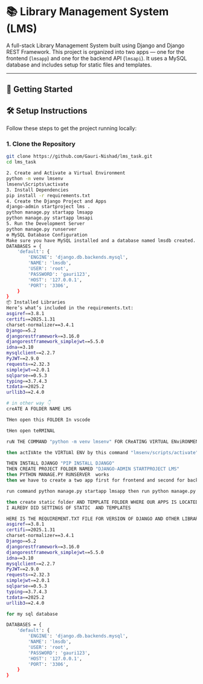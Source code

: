 # 📚 Library Management System (LMS)

A full-stack Library Management System built using Django and Django REST Framework. This project is organized into two apps — one for the frontend (`lmsapp`) and one for the backend API (`lmsapi`). It uses a MySQL database and includes setup for static files and templates.

---

## 🚀 Getting Started

## 🛠️ Setup Instructions

Follow these steps to get the project running locally:

### 1. Clone the Repository
```bash
git clone https://github.com/Gauri-Nishad/lms_task.git
cd lms_task

2. Create and Activate a Virtual Environment
python -m venv lmsenv
lmsenv\Scripts\activate
3. Install Dependencies
pip install -r requirements.txt
4. Create the Django Project and Apps
django-admin startproject lms .
python manage.py startapp lmsapp
python manage.py startapp lmsapi
5. Run the Development Server
python manage.py runserver
⚙️ MySQL Database Configuration
Make sure you have MySQL installed and a database named lmsdb created. Your settings.py should include the following:
DATABASES = {
    'default': {
        'ENGINE': 'django.db.backends.mysql',
        'NAME': 'lmsdb',
        'USER': 'root',
        'PASSWORD': 'gauri123',
        'HOST': '127.0.0.1',
        'PORT': '3306',
    }
}
📦 Installed Libraries
Here’s what’s included in the requirements.txt:
asgiref==3.8.1
certifi==2025.1.31
charset-normalizer==3.4.1
Django==5.2
djangorestframework==3.16.0
djangorestframework_simplejwt==5.5.0
idna==3.10
mysqlclient==2.2.7
PyJWT==2.9.0
requests==2.32.3
simplejwt==2.0.1
sqlparse==0.5.3
typing==3.7.4.3
tzdata==2025.2
urllib3==2.4.0

# in other way 👇
creATE A FOLDER NAME LMS

THen open this FOLDER In vscode

tHen open teRMINAL 

ruN THE COMMAND "python -m venv lmsenv" FOR CReATING VIRTUAL ENviRONMENT 

then actIVAte the VIRTUAl ENV by this command "lmsenv/scripts/activate"

THEN INSTALL DJANGO "PIP INSTALL DJANGO"
THEN CREATE PROJECT FOLDER NAMED "DJANGO-ADMIN STARTPROJECT LMS"
then PYTHON MANAGE.PY RUNSERVER  works 
then we have to create a two app first for frontend and second for backend

run command python manage.py startapp lmsapp then run python manage.py startapp lmsapi

then create static folder AND TEMPLATE FOLDER WHERE OUR APPS IS LOCATED MEANS IN MAIN FOLDER NAMED(lms)
I ALREDY DID SETTINGS OF STATIC  AND TEMPLATES 

HERE IS THE REQUIREMENT.TXT FILE FOR VERSION OF DJANGO AND OTHER LIBRARY
asgiref==3.8.1
certifi==2025.1.31
charset-normalizer==3.4.1
Django==5.2
djangorestframework==3.16.0
djangorestframework_simplejwt==5.5.0
idna==3.10
mysqlclient==2.2.7
PyJWT==2.9.0
requests==2.32.3
simplejwt==2.0.1
sqlparse==0.5.3
typing==3.7.4.3
tzdata==2025.2
urllib3==2.4.0

for my sql database 

DATABASES = {
    'default': {
        'ENGINE': 'django.db.backends.mysql', 
        'NAME': 'lmsdb',
        'USER': 'root',
        'PASSWORD': 'gauri123',
        'HOST': '127.0.0.1',   
        'PORT': '3306',
    }
}

 

